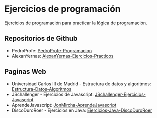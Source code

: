 # Ejercicios de programación

Ejercicios de programación para practicar la lógica de programación.

## Repositorios de Github

- PedroProfe: [PedroProfe-Programacion](https://github.com/PedroProfe/Programacion)
- AlexanYernas: [AlexanYernas-Ejercicios-Practicos](https://github.com/alexanyernas/Ejercicios-Practicos)

## Paginas Web

- Universidad Carlos III de Madrid - Estructura de datos y algoritmos: [Estructura-Datos-Algoritmos](https://ocw.uc3m.es/mod/page/view.php?id=3133)
- JSchallenger - Ejercicios de Javascript: [JSchallenger-Ejercicios-Javascript](https://www.jschallenger.com/)
- AprendeJavascript: [JonMircha-AprendeJavascript](https://aprendejavascript.org/)
- DiscoDuroRoer - Ejercicios en Java: [Ejercicios-Java-DiscoDuroRoer](https://github.com/DiscoDurodeRoer/ejercicios-java-youtube)
